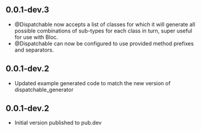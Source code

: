 ## 0.0.1-dev.3
- @Dispatchable now accepts a list of classes for which it will generate all possible
  combinations of sub-types for each class in turn, super useful for use with Bloc.
- @Dispatchable can now be configured to use provided method prefixes and separators.

## 0.0.1-dev.2
- Updated example generated code to match the new version of dispatchable_generator

## 0.0.1-dev.2

- Initial version published to pub.dev
